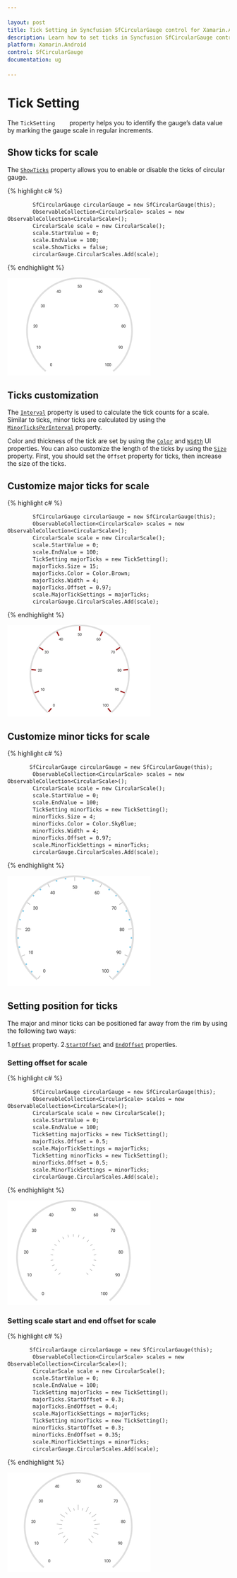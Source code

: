 ```yaml
---

layout: post
title: Tick Setting in Syncfusion SfCircularGauge control for Xamarin.Android 
description: Learn how to set ticks in Syncfusion SfCircularGauge control
platform: Xamarin.Android
control: SfCircularGauge
documentation: ug

---
```


# Tick Setting

The `TickSetting    ` property helps you to identify the gauge’s data value by marking the gauge scale in regular increments.

## Show ticks for scale

The [`ShowTicks`](https://help.syncfusion.com/cr/xamarin-android/Com.Syncfusion.Gauges.SfCircularGauge.CircularScale.html#Com_Syncfusion_Gauges_SfCircularGauge_CircularScale_ShowTicks) property allows you to enable or disable the ticks of circular gauge.

{% highlight c# %}

            SfCircularGauge circularGauge = new SfCircularGauge(this);
            ObservableCollection<CircularScale> scales = new ObservableCollection<CircularScale>();
            CircularScale scale = new CircularScale();
            scale.StartValue = 0;
            scale.EndValue = 100;
            scale.ShowTicks = false;
            circularGauge.CircularScales.Add(scale);

{% endhighlight %}

![](tick-setting_images/show-ticks.png)

## Ticks customization 

The [`Interval`](https://help.syncfusion.com/cr/xamarin-android/Com.Syncfusion.Gauges.SfCircularGauge.CircularScale.html#Com_Syncfusion_Gauges_SfCircularGauge_CircularScale_Interval) property is used to calculate the tick counts for a scale. Similar to ticks, minor ticks are calculated by using the [`MinorTicksPerInterval`](https://help.syncfusion.com/cr/xamarin-android/Com.Syncfusion.Gauges.SfCircularGauge.CircularScale.html#Com_Syncfusion_Gauges_SfCircularGauge_CircularScale_MinorTicksPerInterval) property.

Color and thickness of the tick are set by using the [`Color`](https://help.syncfusion.com/cr/xamarin-android/Com.Syncfusion.Gauges.SfCircularGauge.TickSetting.html#Com_Syncfusion_Gauges_SfCircularGauge_TickSetting_Color) and [`Width`](https://help.syncfusion.com/cr/xamarin-android/Com.Syncfusion.Gauges.SfCircularGauge.TickSetting.html#Com_Syncfusion_Gauges_SfCircularGauge_TickSetting_Width) UI properties. You can also customize the length of the ticks by using the  [`Size`](https://help.syncfusion.com/cr/xamarin-android/Com.Syncfusion.Gauges.SfCircularGauge.TickSetting.html#Com_Syncfusion_Gauges_SfCircularGauge_TickSetting_Size) property. First, you should set the `Offset` property for ticks, then increase the size of the ticks.

## Customize major ticks for scale  

{% highlight c# %}

            SfCircularGauge circularGauge = new SfCircularGauge(this);
            ObservableCollection<CircularScale> scales = new ObservableCollection<CircularScale>();
            CircularScale scale = new CircularScale();
            scale.StartValue = 0;
            scale.EndValue = 100;
            TickSetting majorTicks = new TickSetting();
            majorTicks.Size = 15;
            majorTicks.Color = Color.Brown;
            majorTicks.Width = 4;
            majorTicks.Offset = 0.97;
            scale.MajorTickSettings = majorTicks;
            circularGauge.CircularScales.Add(scale);
  
{% endhighlight %}

![](tick-setting_images/majortick-customise.png)

## Customize minor ticks for scale

{% highlight c# %}

           SfCircularGauge circularGauge = new SfCircularGauge(this);
            ObservableCollection<CircularScale> scales = new ObservableCollection<CircularScale>();
            CircularScale scale = new CircularScale();
            scale.StartValue = 0;
            scale.EndValue = 100;
            TickSetting minorTicks = new TickSetting();
            minorTicks.Size = 4;
            minorTicks.Color = Color.SkyBlue;
            minorTicks.Width = 4;
            minorTicks.Offset = 0.97;
            scale.MinorTickSettings = minorTicks;
            circularGauge.CircularScales.Add(scale);
  
{% endhighlight %}

![](tick-setting_images/minortick-customise.png)

## Setting position for ticks

The major and minor ticks can be positioned far away from the rim by using the following two ways:

1.[`Offset`](https://help.syncfusion.com/cr/xamarin-android/Com.Syncfusion.Gauges.SfCircularGauge.TickSetting.html#Com_Syncfusion_Gauges_SfCircularGauge_TickSetting_Offset) property. 
2.[`StartOffset`](https://help.syncfusion.com/cr/xamarin-android/Com.Syncfusion.Gauges.SfCircularGauge.TickSetting.html#Com_Syncfusion_Gauges_SfCircularGauge_TickSetting_StartOffset) and [`EndOffset`](https://help.syncfusion.com/cr/xamarin-android/Com.Syncfusion.Gauges.SfCircularGauge.TickSetting.html#Com_Syncfusion_Gauges_SfCircularGauge_TickSetting_EndOffset) properties.

### Setting offset for scale

{% highlight c# %}

            SfCircularGauge circularGauge = new SfCircularGauge(this);
            ObservableCollection<CircularScale> scales = new ObservableCollection<CircularScale>();
            CircularScale scale = new CircularScale();
            scale.StartValue = 0;
            scale.EndValue = 100;
            TickSetting majorTicks = new TickSetting();
            majorTicks.Offset = 0.5;
            scale.MajorTickSettings = majorTicks;
            TickSetting minorTicks = new TickSetting();
            minorTicks.Offset = 0.5;
            scale.MinorTickSettings = minorTicks;
            circularGauge.CircularScales.Add(scale);

{% endhighlight %}

![](tick-setting_images/offset.png)

### Setting scale start and end offset for scale

{% highlight c# %}

           SfCircularGauge circularGauge = new SfCircularGauge(this);
            ObservableCollection<CircularScale> scales = new ObservableCollection<CircularScale>();
            CircularScale scale = new CircularScale();
            scale.StartValue = 0;
            scale.EndValue = 100;
            TickSetting majorTicks = new TickSetting();
            majorTicks.StartOffset = 0.3;
            majorTicks.EndOffset = 0.4;
            scale.MajorTickSettings = majorTicks;
            TickSetting minorTicks = new TickSetting();
            minorTicks.StartOffset = 0.3;
            minorTicks.EndOffset = 0.35;
            scale.MinorTickSettings = minorTicks;
            circularGauge.CircularScales.Add(scale);
  
{% endhighlight %}

![](tick-setting_images/start-end-offset.png)
